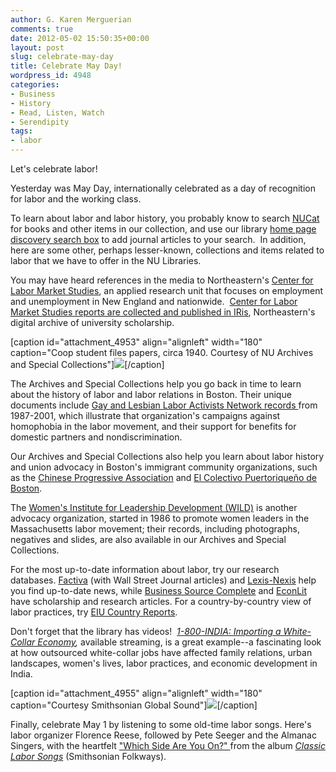 ```yaml
---
author: G. Karen Merguerian
comments: true
date: 2012-05-02 15:50:35+00:00
layout: post
slug: celebrate-may-day
title: Celebrate May Day!
wordpress_id: 4948
categories:
- Business
- History
- Read, Listen, Watch
- Serendipity
tags:
- labor
---
```


Let's celebrate labor!

Yesterday was May Day, internationally celebrated as a day of recognition for labor and the working class.

To learn about labor and labor history, you probably know to search [NUCat](http://nucat.lib.neu.edu) for books and other items in our collection, and use our library [home page discovery search box](http://library.northeastern.edu) to add journal articles to your search.  In addition, here are some other, perhaps lesser-known, collections and items related to labor that we have to offer in the NU Libraries.

You may have heard references in the media to Northeastern's [Center for Labor Market Studies](http://www.northeastern.edu/clms/), an applied research unit that focuses on employment and unemployment in New England and nationwide.  [Center for Labor Market Studies reports are collected and published in IRis](http://iris.lib.neu.edu/clms/), Northeastern's digital archive of university scholarship.

[caption id="attachment_4953" align="alignleft" width="180" caption="Coop student files papers, circa 1940. Courtesy of NU Archives and Special Collections"][![](http://www.lib.neu.edu/snippets/wp-content/uploads/2012/05/A009658a1.jpg)](http://129.10.107.247/gsdl/cgi-bin/library.exe?a=q&r=1&hs=1&b=1&m=-1&o=50&e=q-01100-00---off-0nuhistor--00-1----0-10-0---0---0direct-10-NU--4-------0-1l--11-en-Zz-1---50-home-&fqf=NU&q=%22student+files+papers%22)[/caption]

The Archives and Special Collections help you go back in time to learn about the history of labor and labor relations in Boston. Their unique documents include [Gay and Lesbian Labor Activists Network records ](http://libfedora.neu.edu:8080/fedora/objects/neu:17985/methods/sdef%3Axml_ead/getHTML)from 1987-2001, which illustrate that organization's campaigns against homophobia in the labor movement, and their support for benefits for domestic partners and nondiscrimination.

Our Archives and Special Collections also help you learn about labor history and union advocacy in Boston's immigrant community organizations, such as the [Chinese Progressive Association](http://libfedora.neu.edu:8080/fedora/objects/neu:17809/methods/sdef%3Axml_ead/getHTML) and [El Colectivo Puertoriqueño de Boston](http://libfedora.neu.edu:8080/fedora/objects/neu:18009/methods/sdef%3Axml_ead/getHTML).

The [Women's Institute for Leadership Development (WILD)](http://library.northeastern.edu/archives-special-collections/find-collections/by-subject-0#wom) is another advocacy organization, started in 1986 to promote women leaders in the Massachusetts labor movement; their records, including photographs, negatives and slides, are also available in our Archives and Special Collections.

For the most up-to-date information about labor, try our research databases. [Factiva](http://library.northeastern.edu/find/resources/items/factiva-dow-jonesproquest) (with Wall Street Journal articles) and [Lexis-Nexis](http://library.northeastern.edu/find/resources/items/lexisnexis-academic) help you find up-to-date news, while [Business Source Complete](http://library.northeastern.edu/find/resources/items/business-source-complete-ebscohost) and [EconLit](http://library.northeastern.edu/find/resources/items/econlit) have scholarship and research articles. For a country-by-country view of labor practices, try [EIU Country Reports](http://library.northeastern.edu/find/resources/items/eiucom-economist-intelligence-unit-country-info).

Don't forget that the library has videos!  _[1-800-INDIA: Importing a White-Collar Economy](http://nucat.lib.neu.edu:80/record=b2186370~S19),_ available streaming, is a great example--a fascinating look at how outsourced white-collar jobs have affected family relations, urban landscapes, women's lives, labor practices, and economic development in India.

[caption id="attachment_4955" align="alignleft" width="180" caption="Courtesy Smithsonian Global Sound"][![](http://www.lib.neu.edu/snippets/wp-content/uploads/2012/05/Screen-shot-2012-05-01-at-5.05.23-PM.png)](http://0-www.aspresolver.com.ilsprod.lib.neu.edu/aspresolver.asp?GLMU;367284)[/caption]

Finally, celebrate May 1 by listening to some old-time labor songs. Here's labor organizer Florence Reese, followed by Pete Seeger and the Almanac Singers, with the heartfelt ["Which Side Are You On?" ](http://0-glmu.alexanderstreet.com.ilsprod.lib.neu.edu/play/Wdd6rrT_lg6NR9hdl26HWr6RXpdl.ALY6hdpr_lX6yTL2RZV9h6N_L_ETL2R~O9ZMGhLjRiCb.i9.i9O.i9Vhjyl2pd_TL2RiVhpNLmp6u6rrLlNtPRZVG~9O99iG3W9G6Z9C6~23M.9VG9~OZGh_0Wr0R6VH~dMMVCdH~WOb9)from the album _[Classic Labor Songs](http://0-www.aspresolver.com.ilsprod.lib.neu.edu/aspresolver.asp?GLMU;367284)_ (Smithsonian Folkways).
